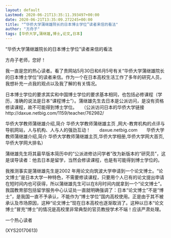 ```yaml
---
layout: default
Lastmod: 2020-06-21T13:35:11.393497+00:00
date: 2020-06-21T13:35:09.272245+00:00
title: "“华侨大学蒲继雄院长的日本博士学位”读者来信的看法"
author: "方舟子"
tags: [华侨大学,蒲继雄,博士,论文,日本]
---
```


“华侨大学蒲继雄院长的日本博士学位”读者来信的看法

方舟子老师，您好！

我一直是您的热心读者。看了贵网站5月30日和6月5号有关“华侨大学蒲继雄院长的日本博士学位”的读者来信。作为一个在日本高校生活工作了多年的研究人员，我想补充一点我的观点以及我了解的有关情况。

日本博士学位的要求其实和中国博士学位的要求基本相同，也包括必修课程（学历，准确的说法是日本“课程博士”）。蒲继雄先生去日本是公派访问，是没有资格修读课程，故不可能得到博士学位。　　（公派访问日本的华侨大学链接http://daxue.netbig.com/1159/teacher/762982/

华侨大学教师蒲继雄介绍,简介 华侨大学教师蒲继雄主页 ,网大-教育机构的点评与导航网站，人与机构、人与人的强劲互动！　　daxue.netbig.com　　华侨大学教师蒲继雄介绍,简介 华侨大学教师蒲继雄主页,华侨大学相册,华侨大学网大首页,华侨大学网大排名）

蒲继雄先生将其最早版本简历中的“公派进修访问学者”改为新版本的“研究员”，这是误导读者：他去日本是留学，当然会修读课程，也是有可能得到博士学位的。

我推测事实是蒲继雄先生是2002 年用论文向筑波大学申请到一个论文博士。“论文博士”是日本大学一种特色，不需要修读课程，只要用个人已有的论文提出申请在短时间内也可获得，所以蒲继雄先生可以在8月时间内就拿到一个“论文博士”。我国教育部包括留学服务中心认证处一直就明确强调了：日本“论文博士”不是“博士”，是我国一直不予承认，不能作为“博士学位”国内高校使用。正是由于其不被承认及市场原因，这种“论文博士”现在日本高校也逐渐取消了。这种以日本“论文博士”冒充“博士”的情况是高校里非常典型的官员教授学术不端！应该严肃处理。

一个热心读者

(XYS20170613)

